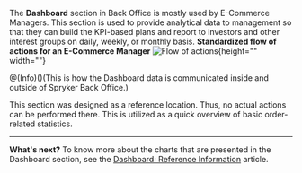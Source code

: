 The **Dashboard** section in Back Office is mostly used by E-Commerce Managers. 
This section is used to provide analytical data to management so that they can build the KPI-based plans and report to investors and other interest groups on daily, weekly, or monthly basis. 
**Standardized flow of actions for an E-Commerce Manager**
![Flow of actions](https://spryker.s3.eu-central-1.amazonaws.com/docs/User+Guides/Back+Office+User+Guides/Dashboard/E-Commerce+Slice-of-Life+Dashboard.png){height="" width=""}

@(Info)()(This is how the Dashboard data is communicated inside and outside of Spryker Back Office.)

This section was designed as a reference location. Thus, no actual actions can be performed there. This is utilized as a quick overview of basic order-related statistics.
***
**What's next?**
To know more about the charts that are presented in the Dashboard section, see the [Dashboard: Reference Information](https://documentation.spryker.com/v4/docs/dashboard-reference-information) article. 